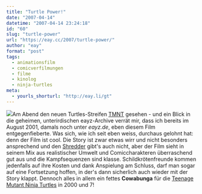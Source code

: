 ```yaml
---
title: "Turtle Power!"
date: "2007-04-14"
datetime: "2007-04-14 23:24:18"
id: "60"
slug: "turtle-power"
url: "https://eay.cc/2007/turtle-power/"
author: "eay"
format: "post"
tags:
  - animationsfilm
  - comicverfilmungen
  - filme
  - kinolog
  - ninja-turtles
meta:
  - yourls_shorturl: "http://eay.li/gt"
---
```


![](/uploads/2007/tmnt.jpg)Am Abend den neuen Turtles-Streifen [TMNT](http://www.imdb.com/title/tt0453556/) gesehen - und ein Blick in die geheimen, unterirdischen eayz-Archive verrät mir, dass ich bereits im August 2001, damals noch unter _eayz.de_, eben diesem Film entgegenfieberte. Was sich, wie ich seit eben weiss, durchaus gelohnt hat: denn der Film ist cool. Die Story ist zwar etwas wirr und nicht besonders ansprechend und den [Shredder](http://en.wikipedia.org/wiki/Shredder_%28TMNT%29) gibt's auch nicht, aber der Film sieht in seinem Mix aus realistischer Umwelt und Comiccharakteren überraschend gut aus und die Kampfsequenzen sind klasse. Schildkrötenfreunde kommen jedenfalls auf ihre Kosten und dank Anspielung am Schluss, darf man sogar auf eine Fortsetzung hoffen, in der's dann sicherlich auch wieder mit der Story klappt. Dennoch alles in allem ein fettes **Cowabunga** für die [Teenage Mutant Ninja Turtles](http://en.wikipedia.org/wiki/Teenage_Mutant_Ninja_Turtles) in 2000 und 7!
